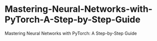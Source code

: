 # Mastering-Neural-Networks-with-PyTorch-A-Step-by-Step-Guide
Mastering Neural Networks with PyTorch: A Step-by-Step Guide
